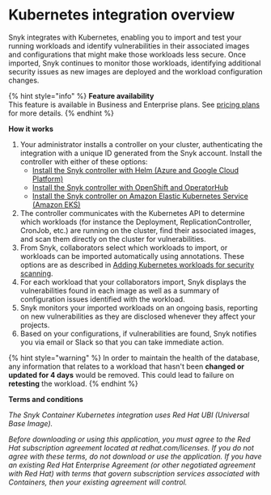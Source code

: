 # Kubernetes integration overview

Snyk integrates with Kubernetes, enabling you to import and test your running workloads and identify vulnerabilities in their associated images and configurations that might make those workloads less secure. Once imported, Snyk continues to monitor those workloads, identifying additional security issues as new images are deployed and the workload configuration changes.

{% hint style="info" %}
**Feature availability**\
This feature is available in Business and Enterprise plans. See [pricing plans](https://snyk.io/plans/) for more details.
{% endhint %}

**How it works**

1. Your administrator installs a controller on your cluster, authenticating the integration with a unique ID generated from the Snyk account. Install the controller with either of these options:
   * [Install the Snyk controller with Helm (Azure and Google Cloud Platform)](../installation-page/install-the-snyk-controller-with-helm.md)
   * [Install the Snyk controller with OpenShift and OperatorHub](../installation-page/install-the-snyk-controller-with-openshift-4-and-operatorhub.md)
   * [Install the Snyk controller on Amazon Elastic Kubernetes Service (Amazon EKS)](../installation-page/install-the-snyk-controller-on-amazon-elastic-kubernetes-service-amazon-eks.md)
2. The controller communicates with the Kubernetes API to determine which workloads (for instance the Deployment, ReplicationController, CronJob, etc.) are running on the cluster, find their associated images, and scan them directly on the cluster for vulnerabilities.
3. From Snyk, collaborators select which workloads to import, or workloads can be imported automatically using annotations. These options are as described in [Adding Kubernetes workloads for security scanning](../kubernetes-integration-features/adding-kubernetes-workloads-for-security-scanning.md).
4. For each workload that your collaborators import, Snyk displays the vulnerabilities found in each image as well as a summary of configuration issues identified with the workload.
5. Snyk monitors your imported workloads on an ongoing basis, reporting on new vulnerabilities as they are disclosed whenever they affect your projects.
6. Based on your configurations, if vulnerabilities are found, Snyk notifies you via email or Slack so that you can take immediate action.

{% hint style="warning" %}
In order to maintain the health of the database, any information that relates to a workload that hasn't been **changed or updated for 4 days** would be removed. This could lead to failure on **retesting** the workload.
{% endhint %}

**Terms and conditions**

_The Snyk Container Kubernetes integration uses Red Hat UBI (Universal Base Image)._

_Before downloading or using this application, you must agree to the Red Hat subscription agreement located at redhat.com/licenses. If you do not agree with these terms, do not download or use the application. If you have an existing Red Hat Enterprise Agreement (or other negotiated agreement with Red Hat) with terms that govern subscription services associated with Containers, then your existing agreement will control._
